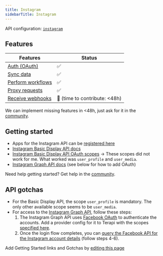 ```yaml
---
title: Instagram
sidebarTitle: Instagram
---
```


API configuration: [`instagram`](https://terapi.dev/providers.yaml)

## Features

| Features | Status |
| - | - |
| [Auth (OAuth)](/integrate/guides/authorize-an-api) | ✅ |
| [Sync data](/integrate/guides/sync-data-from-an-api) | ✅ |
| [Perform workflows](/integrate/guides/perform-workflows-with-an-api) | ✅ |
| [Proxy requests](/integrate/guides/proxy-requests-to-an-api) | ✅ |
| [Receive webhooks](/integrate/guides/receive-webhooks-from-an-api) | 🚫 (time to contribute: &lt;48h) |

We can implement missing features in &lt;48h, just ask for it in the [community](https://terapi.dev/slack).

## Getting started

-   Apps for the Instagram API can be [registered here](https://developers.facebook.com/apps)
-   [Instagram Basic Display API docs](https://developers.facebook.com/docs/instagram-basic-display-api)
-   [Instagram Basic Display API OAuth scopes](https://developers.facebook.com/docs/instagram-basic-display-api/overview/permissions) -> These scopes did not work for me. What worked was `user_profile` and `user_media`.
-   [Instagram Graph API docs](https://developers.facebook.com/docs/instagram-api) (see below for how to add OAuth)

Need help getting started? Get help in the [community](https://terapi.dev/slack).

## API gotchas

-   For the Basic Display API, the scope `user_profile` is mandatory. The only other available scope seems to be `user_media`.
-   For access to the [Instagram Graph API](https://developers.facebook.com/docs/instagram-api), follow these steps:
    1. The Instagram Graph API uses [Facebook OAuth](/integrations/all/facebook) to authenticate the accounts. Add a provider config for it to Terapi with the scopes [specified here](https://developers.facebook.com/docs/instagram-api/getting-started#2--implement-facebook-login).
    2. Once the login flow completes, you can [query the Facebook API for the Instagram account details](https://developers.facebook.com/docs/instagram-api/getting-started#4--get-the-user-s-pages) (follow steps 4-6).

Add Getting Started links and Gotchas by [editing this page]()
